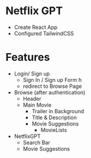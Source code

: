 # Netflix GPT

- Create React App
- Configured TailwindCSS


# Features
- Login/ Sign up
    - Sign In / Sign up Form h
    - redirect to Browse Page
- Browse (after authentication)
    - Header
    - Main Movie
        - Trailer in Background
        - Title & Description
        - Movie Suggestions
            - MovieLists
- NetflixGPT
    - Search Bar
    - Movie Suggestions